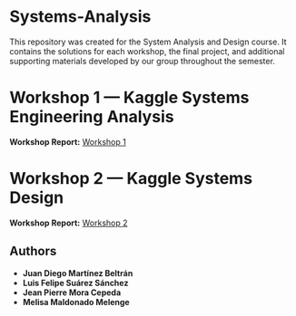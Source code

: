 # Systems-Analysis
This repository was created for the System Analysis and Design course. It contains the solutions for each workshop, the final project, and additional supporting materials developed by our group throughout the semester.

# Workshop 1 — Kaggle Systems Engineering Analysis
 **Workshop Report:** [Workshop 1](https://github.com/MelisaMelenge/Data-Mining-Hackathon-on-BIG-DATA-7GB-Best-Buy-mobile-web-site/blob/main/Workshop%201/Workshop1.pdf)
# Workshop 2 — Kaggle Systems Design
 **Workshop Report:** [Workshop 2](https://github.com/MelisaMelenge/Data-Mining-Hackathon-on-BIG-DATA-7GB-Best-Buy-mobile-web-site/blob/main/Workshop_2_Design/Workshop2.pdf)
 
##  Authors
- **Juan Diego Martínez Beltrán**  
- **Luis Felipe Suárez Sánchez**  
- **Jean Pierre Mora Cepeda**  
- **Melisa Maldonado Melenge**
